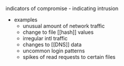 indicators of compromise - indicating intrusion

- examples
	- unusual amount of network traffic
	- change to file [[hash]] values
	- irregular intl traffic
	- changes to [[DNS]] data
	- uncommon login patterns
	- spikes of read requests to certain files